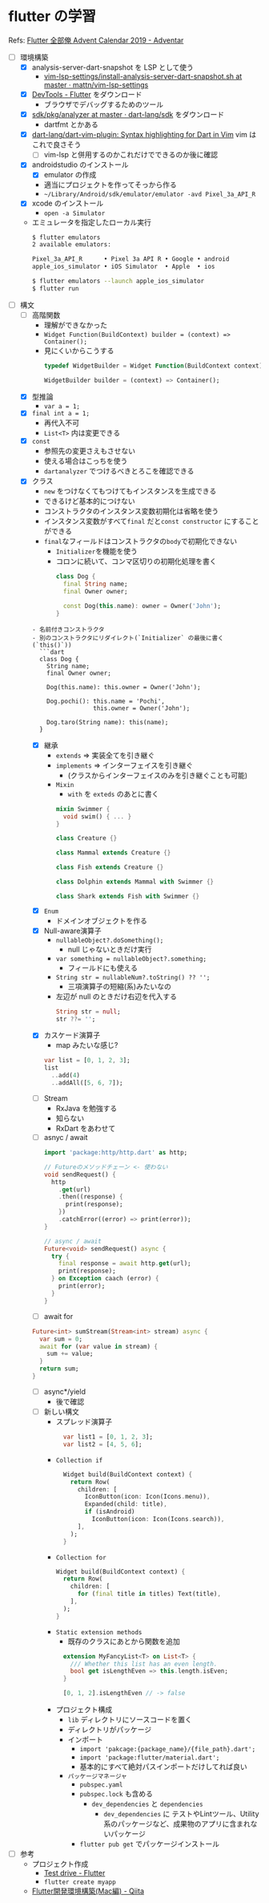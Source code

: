 # flutter の学習

Refs: [Flutter 全部俺 Advent Calendar 2019 - Adventar](https://adventar.org/calendars/4140)

- [ ] 環境構築
  - [x] analysis-server-dart-snapshot を LSP として使う
    -  [vim-lsp-settings/install-analysis-server-dart-snapshot.sh at master · mattn/vim-lsp-settings](https://github.com/mattn/vim-lsp-settings/blob/master/installer/install-analysis-server-dart-snapshot.sh)
  - [x] [DevTools - Flutter](https://flutter.dev/docs/development/tools/devtools) をダウンロード
    - ブラウザでデバッグするためのツール
  - [x] [sdk/pkg/analyzer at master · dart-lang/sdk](https://github.com/dart-lang/sdk/tree/master/pkg/analyzer) をダウンロード
    - dartfmt とかある
  - [x] [dart-lang/dart-vim-plugin: Syntax highlighting for Dart in Vim](https://github.com/dart-lang/dart-vim-plugin) vim はこれで良さそう
    - [ ] vim-lsp と併用するのかこれだけでできるのか後に確認
  - [x] androidstudio のインストール
    - [x] emulator の作成
    - 適当にプロジェクトを作ってそっから作る
    - `~/Library/Android/sdk/emulator/emulator -avd Pixel_3a_API_R`
  - [x] xcode のインストール
    - `open -a Simulator`
  - エミュレータを指定したローカル実行
    ```sh
    $ flutter emulators
    2 available emulators:

    Pixel_3a_API_R      • Pixel 3a API R • Google • android
    apple_ios_simulator • iOS Simulator  • Apple  • ios

    $ flutter emulators --launch apple_ios_simulator
    $ flutter run
    ```
- [ ] 構文
  - [ ] 高階関数
    - 理解ができなかった
    - `Widget Function(BuildContext) builder = (context) => Container();`
    - 見にくいからこうする
      ```dart
      typedef WidgetBuilder = Widget Function(BuildContext context);

      WidgetBuilder builder = (context) => Container();
      ```
  - [x] 型推論
    - `var a = 1;`
  - [x] `final int a = 1;`
    - 再代入不可
    - `List<T>` 内は変更できる
  - [x] `const`
    - 参照先の変更さえもさせない
    - 使える場合はこっちを使う
    - `dartanalyzer` でつけるべきとろこを確認できる
  - [x] クラス
    - `new` をつけなくてもつけてもインスタンスを生成できる
    - できるけど基本的につけない
    - コンストラクタのインスタンス変数初期化は省略を使う
    - インスタンス変数がすべて`final` だと`const constructor` にすることができる
    - `final`なフィールドはコンストラクタの`body`で初期化できない
      - `Initializer`を機能を使う
      - コロンに続いて、コンマ区切りの初期化処理を書く
        ```dart
        class Dog {
          final String name;
          final Owner owner;

          const Dog(this.name): owner = Owner('John');
        }
    ```
    - 名前付きコンストラクタ
    - 別のコンストラクタにリダイレクト(`Initializer` の最後に書く(`this()`))
      ```dart
      class Dog {
        String name;
        final Owner owner;

        Dog(this.name): this.owner = Owner('John');

        Dog.pochi(): this.name = 'Pochi',
                     this.owner = Owner('John');

        Dog.taro(String name): this(name);
      }
      ```
    - [x] 継承
      - `extends` => 実装全てを引き継ぐ
      - `implements` => インターフェイスを引き継ぐ
        - (クラスからインターフェイスのみを引き継ぐことも可能)
      - `Mixin`
        - `with` を `exteds` のあとに書く
        ```dart
        mixin Swimmer {
          void swim() { ... }
        }

        class Creature {}

        class Mammal extends Creature {}

        class Fish extends Creature {}

        class Dolphin extends Mammal with Swimmer {}

        class Shark extends Fish with Swimmer {}
        ```
    - [x] `Enum`
        - ドメインオブジェクトを作る
    - [x] Null-aware演算子
      - `nullableObject?.doSomething();`
        - null じゃないときだけ実行
      - `var something = nullableObject?.something;`
        - フィールドにも使える
      - `String str = nullableNum?.toString() ?? '';`
        - 三項演算子の短縮(系)みたいなの
      - 左辺が null のときだけ右辺を代入する
        ```dart
        String str = null;
        str ??= '';
        ```
    - [x] カスケード演算子
      - map みたいな感じ?
      ```dart
      var list = [0, 1, 2, 3];
      list
        ..add(4)
        ..addAll([5, 6, 7]);
      ```
    - [ ] Stream
      - RxJava を勉強する
      - 知らない
      - RxDart をあわせて
    - [ ] asnyc / await
      ```dart
      import 'package:http/http.dart' as http;

      // Futureのメソッドチェーン <- 使わない
      void sendRequest() {
        http
          .get(url)
          .then((response) {
            print(response);
          })
          .catchError((error) => print(error));
      }

      // async / await
      Future<void> sendRequest() async {
        try {
          final response = await http.get(url);
          print(response);
        } on Exception caach (error) {
          print(error);
        }
      }
      ```
    - [ ] await for
    ```dart
    Future<int> sumStream(Stream<int> stream) async {
      var sum = 0;
      await for (var value in stream) {
        sum += value;
      }
      return sum;
    }
    ```
    - [ ] async\*/yield
      - 後で確認
    - [ ] 新しい構文
      - スプレッド演算子
        ```dart
          var list1 = [0, 1, 2, 3];
          var list2 = [4, 5, 6];
        ```
      - `Collection if`
        ```dart
          Widget build(BuildContext context) {
            return Row(
              children: [
                IconButton(icon: Icon(Icons.menu)),
                Expanded(child: title),
                if (isAndroid)
                  IconButton(icon: Icon(Icons.search)),
              ],
            );
          }
        ```
      - `Collection for`
        ```dart
        Widget build(BuildContext context) {
          return Row(
            children: [
              for (final title in titles) Text(title),
            ],
          );
        }
        ```
      - `Static extension methods`
        - 既存のクラスにあとから関数を追加
        ```dart
          extension MyFancyList<T> on List<T> {
            /// Whether this list has an even length.
            bool get isLengthEven => this.length.isEven;
          }

          [0, 1, 2].isLengthEven // -> false
        ```
      - プロジェクト構成
        - `lib` ディレクトリにソースコードを置く
        - ディレクトリがパッケージ
        - インポート
          - `import 'pakcage:{package_name}/{file_path}.dart';`
          - `import 'package:flutter/material.dart';`
          - 基本的にすべて絶対パスインポートだけしてれば良い
        - `パッケージマネージャ`
          - `pubspec.yaml`
          - `pubspec.lock` も含める
            - `dev_dependencies` と `dependencies`
              - `dev_dependencies` に テストやLintツール、Utility系のパッケージなど、成果物のアプリに含まれないパッケージ
          - `flutter pub get` でパッケージインストール
-[ ] 参考
  - プロジェクト作成
    - [Test drive - Flutter](https://flutter.dev/docs/get-started/test-drive?tab=terminal#androidstudio)
    - `flutter create myapp`
  - [Flutter開発環境構築(Mac編) - Qiita](https://qiita.com/akatsukaha/items/3b8a5a6d94a3cdb1e047)

